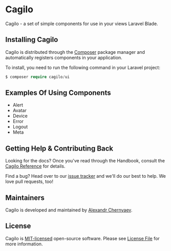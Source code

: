 # Cagilo 

Cagilo - a set of simple components for use in your views  Laravel Blade.


## Installing Cagilo

Cagilo is distributed through the [Composer](https://getcomposer.org/) package manager and automatically registers components in your application.

To install, you need to run the following command in your Laravel project:

```php
$ composer require cagilo/ui
```

## Examples Of Using Components

- Alert
- Avatar
- Device
- Error
- Logout
- Meta

## Getting Help & Contributing Back

Looking for the docs? Once you've read through the Handbook, consult the [Cagilo Reference](https://github.com/cagilo/ui) for details.

Find a bug? Head over to our [issue tracker](https://github.com/cagilo/ui/issues) and we'll do our best to help. We love pull requests, too!


## Maintainers

Cagilo is developed and maintained by [Alexandr Chernyaev](https://github.com/tabuna).

## License

Cagilo is [MIT-licensed](LICENSE.md) open-source software. Please see [License File](LICENSE.md) for more information.



